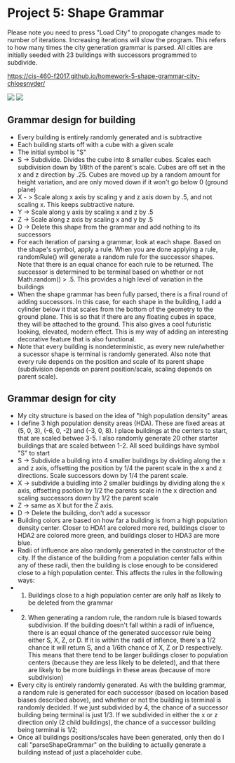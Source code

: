 
# Project 5: Shape Grammar

Please note you need to press "Load City" to propogate changes made to number of iterations. Increasing iterations will slow the program. This refers to how many times the city generation grammar is parsed. All cities are initially seeded with 23 buildings with successors programmed to subdivide.

https://cis-460-f2017.github.io/homework-5-shape-grammar-city-chloesnyder/ 

![](pic1.png)
![](pic2.png)

## Grammar design for building
- Every building is entirely randomly generated and is subtractive
- Each building starts off with a cube with a given scale
- The initial symbol is "S"
- S -> Subdivide. Divides the cube into 8 smaller cubes. Scales each subdivision down by 1/8th of the parent's scale. Cubes are off set in the x and z direction by .25. Cubes are moved up by a random amount for height variation, and are only moved down if it won't go below 0 (ground plane)
- X - > Scale along x axis by scaling y and z axis down by .5, and not scaling x. This keeps subtractive nature.
- Y -> Scale along y axis by scaling x and z by .5
- Z -> Scale along z axis by scaling x and y by .5
- D -> Delete this shape from the grammar and add nothing to its successors
- For each iteration of parsing a grammar, look at each shape. Based on the shape's symbol, apply a rule. When you are done applying a rule, randomRule() will generate a random rule for the successor shapes. Note that there is an equal chance for each rule to be returned. The successor is determined to be terminal based on whether or not Math.random() > .5. This provides a high level of variation in the buildings
- When the shape grammar has been fully parsed, there is a final round of adding successors. In this case, for each shape in the building, I add a cylinder below it that scales from the bottom of the geometry to the ground plane. This is so that if there are any floating cubes in space, they will be attached to the ground. This also gives a cool futuristic looking, elevated, modern effect. This is my way of adding an interesting decorative feature that is also functional.
- Note that every building is nondeterministic, as every new rule/whether a sucessor shape is terminal is randomly generated. Also note that every rule depends on the position and scale of its parent shape (subdivision depends on parent position/scale, scaling depends on parent scale).


## Grammar design for city
- My city structure is based on the idea of "high population density" areas
- I define 3 high population density areas (HDA). These are fixed areas at  (5, 0, 3), (-6, 0, -2) and (-3, 0, 8). I place buildings at the centers to start, that are scaled betwee 3-5. I also randomly generate 20 other starter buildings that are scaled between 1-2. All seed buildings have symbol "S" to start
- S -> Subdivide a building into 4 smaller buildings by dividing along the x and z axis, offsetting the position by 1/4 the parent scale in the x and z directions. Scale successors down by 1/4 the parent scale.
- X -> subdivide a buidling into 2 smaller buidlings by dividing along the x axis, offsetting psotion by 1/2 the parents scale in the x direction and scaling successors down by 1/2 the parent scale
- Z -> same as X but for the Z axis.
- D -> Delete the building, don't add a sucessor
- Building colors are based on how far a building is from a high population density center. Closer to HDA1 are colored more red, buildings clsoer to HDA2 are colored more green, and buildings closer to HDA3 are more blue.
- Radii of influence are also randomly generated in the constructor of the city. If the distance of the building from a population center falls within any of these radii, then the building is close enough to be considered close to a high population center. This affects the rules in the following ways:
- 1) Buildings close to a high population center are only half as likely to be deleted from the grammar
- 2) When generating a random rule, the random rule is biased towards subdivision. If the building doesn't fall within a radii of influence, there is an equal chance of the generated successor rule being either S, X, Z, or D. If it is within the radii of inflence, there's a 1/2 chance it will return S, and a 1/6th chance of X, Z or D respectively. This means that there tend to be larger buildings closer to population centers (because they are less likely to be deleted), and that there are likely to be more buidlings in these areas (because of more subdivision)
- Every city is entirely randomly generated. As with the building grammar, a random rule is generated for each successor (based on location based biases described above), and whether or not the building is terminal is randomly decided. If we just subdivided by 4, the chance of a successor building being terminal is just 1/3. If we subdivided in either the x or z direction only (2 child buildings), the chance of a successor building being terminal is 1/2;
- Once all buildings positions/scales have been generated, only then do I call "parseShapeGrammar" on the building to actually generate a building instead of just a placeholder cube.
